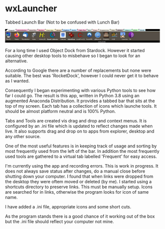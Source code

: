 # wxLauncher
Tabbed Launch Bar (Not to be confused with Lunch Bar)

![wxLauncher: Showing Frequent tab](wxlauncher.jpg)

For a long time I used Object Dock from Stardock. However it started causing other desktop tools to misbehave so I began to look for an alternative. 

According to Google there are a number of replacements but none were suitable. The best was 'RocketDock', however I could never get it to behave as I wanted.

Consequently I began experimenting with various Python tools to see how far I could go. The result is this app, written in Python 3.8 using an augmented Anaconda Distribution. It provides a tabbed bar that sits at the top of my screen. Each tab has a collection of icons which launche tools. It should be almost platform neutral and is 100% Python.

Tabs and Tools are created vis drag and drop and context menus. It is configured by an .ini file which is updated to reflect changes made when live. It also supports drag and drop on to apps from explorer, desktop and any other source.

One of the most useful features is in keeping track of usage and sorting by most frequently used from the left of the bar. In addition the most frequently used tools are gathered to a virtual tab labelled 'Frequent' for easy access.

I'm currently using the app and recording errors. This is work in progress. It does not always save status after changes, do a manual close before shutting down your computer. I found that when links were dropped from the desktop they were oftem moved or deleted (by me). I started using a shortcuts directory to preserve links. This must be manually setup. Icons are searched for in links, otherwise the program looks for icon of same name.

I have added a .ini file, appropriate icons and some short cuts.

As the program stands there is a good chance of it working out of the box but the .ini file should reflect your computer not mine.
